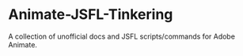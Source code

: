 # Animate-JSFL-Tinkering
A collection of unofficial docs and JSFL scripts/commands for Adobe Animate.
